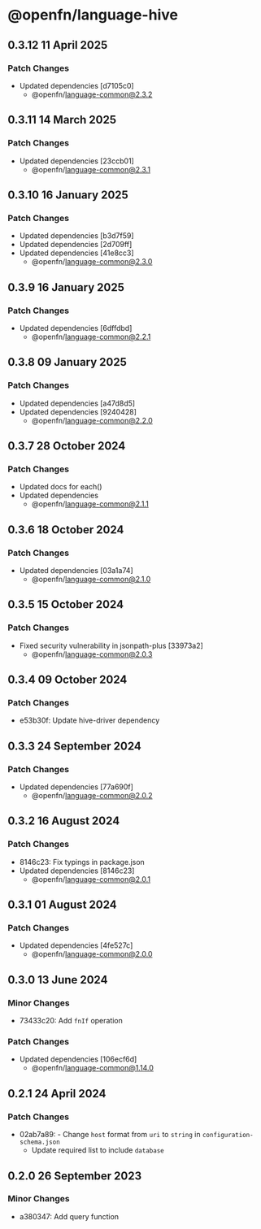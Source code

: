 # @openfn/language-hive

## 0.3.12 11 April 2025

### Patch Changes

* Updated dependencies \[d7105c0]
  * @openfn/language-common@2.3.2

## 0.3.11 14 March 2025

### Patch Changes

* Updated dependencies \[23ccb01]
  * @openfn/language-common@2.3.1

## 0.3.10 16 January 2025

### Patch Changes

* Updated dependencies \[b3d7f59]
* Updated dependencies \[2d709ff]
* Updated dependencies \[41e8cc3]
  * @openfn/language-common@2.3.0

## 0.3.9 16 January 2025

### Patch Changes

* Updated dependencies \[6dffdbd]
  * @openfn/language-common@2.2.1

## 0.3.8 09 January 2025

### Patch Changes

* Updated dependencies \[a47d8d5]
* Updated dependencies \[9240428]
  * @openfn/language-common@2.2.0

## 0.3.7 28 October 2024

### Patch Changes

* Updated docs for each()
* Updated dependencies
  * @openfn/language-common@2.1.1

## 0.3.6 18 October 2024

### Patch Changes

* Updated dependencies \[03a1a74]
  * @openfn/language-common@2.1.0

## 0.3.5 15 October 2024

### Patch Changes

* Fixed security vulnerability in jsonpath-plus \[33973a2]
  * @openfn/language-common@2.0.3

## 0.3.4 09 October 2024

### Patch Changes

* e53b30f: Update hive-driver dependency

## 0.3.3 24 September 2024

### Patch Changes

* Updated dependencies \[77a690f]
  * @openfn/language-common@2.0.2

## 0.3.2 16 August 2024

### Patch Changes

* 8146c23: Fix typings in package.json
* Updated dependencies \[8146c23]
  * @openfn/language-common@2.0.1

## 0.3.1 01 August 2024

### Patch Changes

* Updated dependencies \[4fe527c]
  * @openfn/language-common@2.0.0

## 0.3.0 13 June 2024

### Minor Changes

* 73433c20: Add `fnIf` operation

### Patch Changes

* Updated dependencies \[106ecf6d]
  * @openfn/language-common@1.14.0

## 0.2.1 24 April 2024

### Patch Changes

* 02ab7a89: - Change `host` format from `uri` to `string` in
  `configuration-schema.json`
  * Update required list to include `database`

## 0.2.0 26 September 2023

### Minor Changes

* a380347: Add query function
